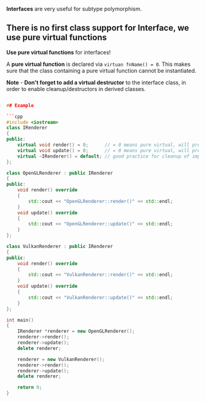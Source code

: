 
**Interfaces** are very useful for subtype polymorphism.

## There is no first class support for Interface, we use pure virtual functions

**Use pure virtual functions** for interfaces!

A **pure virtual function** is declared via `virtuan fnName() = 0`. 
This makes sure that the class containing a pure virtual function cannot be instantiated.

**Note** - **Don't forget to add a virtual destructor** to the interface class, in order to enable cleanup/destructors in derived classes.

```cpp

## Example

```cpp
#include <iostream>
class IRenderer
{
public:
    virtual void render() = 0;      // = 0 means pure virtual, will prevent IRenderer to be instantiated
    virtual void update() = 0;      // = 0 means pure virtual, will prevent IRenderer to be instantiated
    virtual ~IRenderer() = default; // good practice for cleanup of implementers
};

class OpenGLRenderer : public IRenderer
{
public:
    void render() override
    {
        std::cout << "OpenGLRenderer::render()" << std::endl;
    }
    void update() override
    {
        std::cout << "OpenGLRenderer::update()" << std::endl;
    }
};

class VulkanRenderer : public IRenderer
{
public:
    void render() override
    {
        std::cout << "VulkanRenderer::render()" << std::endl;
    }
    void update() override
    {
        std::cout << "VulkanRenderer::update()" << std::endl;
    }
};

int main()
{
    IRenderer *renderer = new OpenGLRenderer();
    renderer->render();
    renderer->update();
    delete renderer;

    renderer = new VulkanRenderer();
    renderer->render();
    renderer->update();
    delete renderer;

    return 0;
}
```